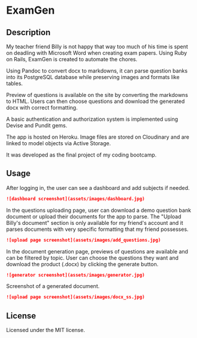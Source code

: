 # ExamGen

## Description

My teacher friend Billy is not happy that way too much of his time is spent on deadling with Microsoft Word when creating exam papers. Using Ruby on Rails, ExamGen is created to automate the chores.

Using Pandoc to convert docx to markdowns, it can parse question banks into its PostgreSQL database while preserving images and formats like tables.

Preview of questions is available on the site by converting the markdowns to HTML. Users can then choose questions and download the generated docx with correct formatting.

A basic authentication and authorization system is implemented using Devise and Pundit gems.

The app is hosted on Heroku. Image files are stored on Cloudinary and are linked to model objects via Active Storage.

It was developed as the final project of my coding bootcamp.

## Usage

After logging in, the user can see a dashboard and add subjects if needed.

```md
![dashboard screenshot](assets/images/dashboard.jpg)
```

In the questions uploading page, user can download a demo question bank document or upload their documents for the app to parse. The "Upload Billy's document" section is only available for my friend's account and it parses documents with very specific formatting that my friend possesses.

```md
![upload page screenshot](assets/images/add_questions.jpg)
```

In the document generation page, previews of questions are available and can be filtered by topic. User can choose the questions they want and download the product (.docx) by clicking the generate button.

```md
![generator screenshot](assets/images/generator.jpg)
```

Screenshot of a generated document.

```md
![upload page screenshot](assets/images/docx_ss.jpg)
```

## License

Licensed under the MIT license.
